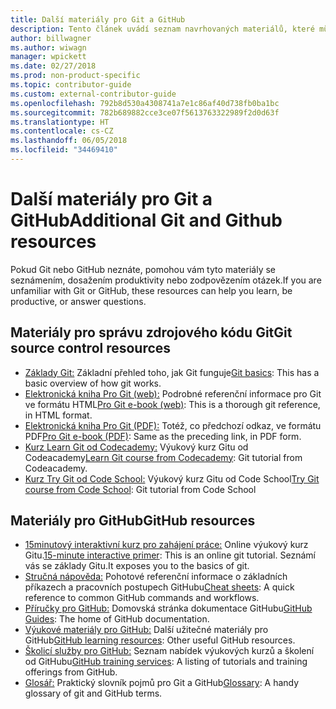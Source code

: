 ```yaml
---
title: Další materiály pro Git a GitHub
description: Tento článek uvádí seznam navrhovaných materiálů, které můžete využít, abyste se naučili správně přispívat na web docs.microsoft.com.
author: billwagner
ms.author: wiwagn
manager: wpickett
ms.date: 02/27/2018
ms.prod: non-product-specific
ms.topic: contributor-guide
ms.custom: external-contributor-guide
ms.openlocfilehash: 792b8d530a4308741a7e1c86af40d738fb0ba1bc
ms.sourcegitcommit: 782b689882cce3ce07f5613763322989f2d0d63f
ms.translationtype: HT
ms.contentlocale: cs-CZ
ms.lasthandoff: 06/05/2018
ms.locfileid: "34469410"
---
```

# <a name="additional-git-and-github-resources"></a><span data-ttu-id="239de-103">Další materiály pro Git a GitHub</span><span class="sxs-lookup"><span data-stu-id="239de-103">Additional Git and Github resources</span></span>

<span data-ttu-id="239de-104">Pokud Git nebo GitHub neznáte, pomohou vám tyto materiály se seznámením, dosažením produktivity nebo zodpovězením otázek.</span><span class="sxs-lookup"><span data-stu-id="239de-104">If you are unfamiliar with Git or GitHub, these resources can help you learn, be productive, or answer questions.</span></span>

## <a name="git-source-control-resources"></a><span data-ttu-id="239de-105">Materiály pro správu zdrojového kódu Git</span><span class="sxs-lookup"><span data-stu-id="239de-105">Git source control resources</span></span>

- <span data-ttu-id="239de-106">[Základy Git:](https://go.microsoft.com/fwlink/?linkid=853939) Základní přehled toho, jak Git funguje</span><span class="sxs-lookup"><span data-stu-id="239de-106">[Git basics](https://go.microsoft.com/fwlink/?linkid=853939): This has a basic overview of how git works.</span></span>
- <span data-ttu-id="239de-107">[Elektronická kniha Pro Git (web):](https://go.microsoft.com/fwlink/?linkid=853940) Podrobné referenční informace pro Git ve formátu HTML</span><span class="sxs-lookup"><span data-stu-id="239de-107">[Pro Git e-book (web)](https://go.microsoft.com/fwlink/?linkid=853940): This is a thorough git reference, in HTML format.</span></span>
- <span data-ttu-id="239de-108">[Elektronická kniha Pro Git (PDF):](https://progit2.s3.amazonaws.com/en/2016-03-22-f3531/progit-en.1084.pdf) Totéž, co předchozí odkaz, ve formátu PDF</span><span class="sxs-lookup"><span data-stu-id="239de-108">[Pro Git e-book (PDF)](https://progit2.s3.amazonaws.com/en/2016-03-22-f3531/progit-en.1084.pdf): Same as the preceding link, in PDF form.</span></span>
- <span data-ttu-id="239de-109">[Kurz Learn Git od Codecademy:](https://www.codecademy.com/learn/learn-git) Výukový kurz Gitu od Codeacademy</span><span class="sxs-lookup"><span data-stu-id="239de-109">[Learn Git course from Codecademy](https://www.codecademy.com/learn/learn-git): Git tutorial from Codeacademy.</span></span>
- <span data-ttu-id="239de-110">[Kurz Try Git od Code School:](https://www.codeschool.com/courses/try-git) Výukový kurz Gitu od Code School</span><span class="sxs-lookup"><span data-stu-id="239de-110">[Try Git course from Code School](https://www.codeschool.com/courses/try-git): Git tutorial from Code School</span></span>

## <a name="github-resources"></a><span data-ttu-id="239de-111">Materiály pro GitHub</span><span class="sxs-lookup"><span data-stu-id="239de-111">GitHub resources</span></span>

- <span data-ttu-id="239de-112">[15minutový interaktivní kurz pro zahájení práce:](https://try.github.io/) Online výukový kurz Gitu.</span><span class="sxs-lookup"><span data-stu-id="239de-112">[15-minute interactive primer](https://try.github.io/): This is an online git tutorial.</span></span> <span data-ttu-id="239de-113">Seznámí vás se základy Gitu.</span><span class="sxs-lookup"><span data-stu-id="239de-113">It exposes you to the basics of git.</span></span>
- <span data-ttu-id="239de-114">[Stručná nápověda:](https://go.microsoft.com/fwlink/?linkid=853941) Pohotové referenční informace o základních příkazech a pracovních postupech GitHubu</span><span class="sxs-lookup"><span data-stu-id="239de-114">[Cheat sheets](https://go.microsoft.com/fwlink/?linkid=853941): A quick reference to common GitHub commands and workflows.</span></span>
- <span data-ttu-id="239de-115">[Příručky pro GitHub:](https://guides.github.com/) Domovská stránka dokumentace GitHubu</span><span class="sxs-lookup"><span data-stu-id="239de-115">[GitHub Guides](https://guides.github.com/): The home of GitHub documentation.</span></span>
- <span data-ttu-id="239de-116">[Výukové materiály pro GitHub:](https://help.github.com/articles/git-and-github-learning-resources/) Další užitečné materiály pro GitHub</span><span class="sxs-lookup"><span data-stu-id="239de-116">[GitHub learning resources](https://help.github.com/articles/git-and-github-learning-resources/): Other useful GitHub resources.</span></span>
- <span data-ttu-id="239de-117">[Školicí služby pro GitHub:](https://services.github.com/training/) Seznam nabídek výukových kurzů a školení od GitHubu</span><span class="sxs-lookup"><span data-stu-id="239de-117">[GitHub training services](https://services.github.com/training/): A listing of tutorials and training offerings from GitHub.</span></span>
- <span data-ttu-id="239de-118">[Glosář:](https://help.github.com/articles/github-glossary) Praktický slovník pojmů pro Git a GitHub</span><span class="sxs-lookup"><span data-stu-id="239de-118">[Glossary](https://help.github.com/articles/github-glossary): A handy glossary of git and GitHub terms.</span></span>
